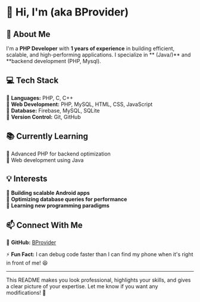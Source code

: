 # 👋 Hi, I'm (aka BProvider)  

## 🚀 About Me  
I'm a **PHP Developer** with **1 years of experience** in building efficient, scalable, and high-performing applications. I specialize in ** (Java/)** and **backend development (PHP, Mysql).

## 💻 Tech Stack  
🔹 **Languages:**  PHP, C, C++  
🔹 **Web Development:** PHP, MySQL, HTML, CSS, JavaScript  
🔹 **Database:** Firebase, MySQL, SQLite  
🔹 **Version Control:** Git, GitHub  

## 📚 Currently Learning  
🔸 Advanced PHP for backend optimization  
🔸 Web development using Java  

## 💡 Interests  
🔹 **Building scalable Android apps**  
🔹 **Optimizing database queries for performance**  
🔹 **Learning new programming paradigms**  

## 📫 Connect With Me  
🔗 **GitHub:** [BProvider](https://github.com/BProvider)  
 

⚡ **Fun Fact:** I can debug code faster than I can find my phone when it's right in front of me! 😆  

---

This README makes you look professional, highlights your skills, and gives a clear picture of your expertise. Let me know if you want any modifications! 🚀
